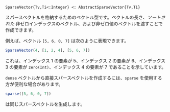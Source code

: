 ```
SparseVector{Tv,Ti<:Integer} <: AbstractSparseVector{Tv,Ti}
```

スパースベクトルを格納するためのベクトル型です。ベクトルの長さ、*ソートされた* 非ゼロインデックスのベクトル、および非ゼロ値のベクトルを渡すことで作成できます。

例えば、ベクトル `[5, 6, 0, 7]` は次のように表現できます。

```julia
SparseVector(4, [1, 2, 4], [5, 6, 7])
```

これは、インデックス 1 の要素が 5、インデックス 2 の要素が 6、インデックス 3 の要素が `zero(Int)`、インデックス 4 の要素が 7 であることを示しています。

`dense` ベクトルから直接スパースベクトルを作成するには、`sparse` を使用する方が便利な場合があります。

```julia
sparse([5, 6, 0, 7])
```

は同じスパースベクトルを生成します。
